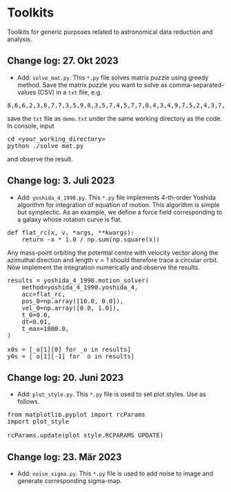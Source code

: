 # Toolkits
Toolkits for generic purposes related to astronomical data reduction and analysis.

## Change log: 27. Okt 2023

* Add: `solve_mat.py`. This `*.py` file solves matrix puzzle using greedy method. Save the matrix puzzle you want to solve as comma-separated-values (CSV) in a `txt` file, e.g.

<pre>
8,6,6,2,3,8,7,7,3,5,9,8,3,5,7,4,5,7,7,8,4,3,4,9,7,5,2,4,3,7,2,4,5,6,4,3,7,8,1,9,8,1,2,6,5,9,2,5,1,1,3,2,1,9,3,8,9,4,8,2,2,8,3,7,5,9,2,3,3,5,6,1,6,9,6,8,6,5,5,5,2,4,1,7,2,8,4,5,9,2,1,9,8,7,1,6,8,6,3,1,7,1,3,2,7,5,9,3,9,8,3,2,5,6,7,8,1,6,8,3,9,9,5,3,7,6,7,8,9,9,9,2,2,2,3,2,9,2,1,9,5,6,7,7,2,9,5,2,4,9,6,5,8,2,3,7,3,8,3,3
</pre>

save the `txt` file as `demo.txt` under the same working directory as the code. In console, input

<pre class="bash">
cd &lt;your_working_directory&gt;
python ./solve_mat.py
</pre>

and observe the result.

## Change log: 3. Juli 2023

* Add: `yoshida_4_1990.py`. This `*.py` file implements 4-th-order Yoshida algorithm for integration of equation of motion. This algorithm is simple but symplectic. As an example, we define a force field corresponding to a galaxy whose rotation curve is flat.

<pre class="python">
def flat_rc(x, v, *args, **kwargs):
    return -x * 1.0 / np.sum(np.square(x))
</pre>

Any mass-point orbiting the potential centre with velocity vector along the azimuthal direction and length $v=1$ should therefore trace a circular orbit. Now implement the integration numerically and observe the results.

<pre class="python">
results = yoshida_4_1990.motion_solver(
    method=yoshida_4_1990.yoshida_4,
    acc=flat_rc,
    pos_0=np.array([10.0, 0.0]),
    vel_0=np.array([0.0, 1.0]),
    t_0=0.0,
    dt=0.01,
    t_max=1000.0,
)

x0s = [_o[1][0] for _o in results]
y0s = [_o[1][-1] for _o in results]
</pre>

## Change log: 20. Juni 2023

* Add: `plot_style.py`. This `*.py` file is used to set plot styles. Use as follows.

<pre>
from matplotlib.pyplot import rcParams
import plot_style

rcParams.update(plot_style.RCPARAMS_UPDATE)
</pre>

## Change log: 23. Mär 2023

* Add: `noise_sigma.py`. This `*.py` file is used to add noise to image and generate corresponding sigma-map.
